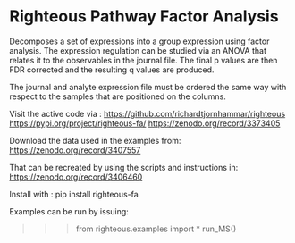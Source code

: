 # Righteous Pathway Factor Analysis
Decomposes a set of expressions into a group expression using
factor analysis. The expression regulation can be studied via 
an ANOVA that relates it to the observables in the journal 
file. The final p values are then FDR corrected and the resulting
q values are produced.

The journal and analyte expression file must be ordered
the same way with respect to the samples that are
positioned on the columns.

Visit the active code via :
https://github.com/richardtjornhammar/righteous
https://pypi.org/project/righteous-fa/
https://zenodo.org/record/3373405

Download the data used in the examples from:
https://zenodo.org/record/3407557

That can be recreated by using the scripts and instructions in:
https://zenodo.org/record/3406460

Install with :
pip install righteous-fa

Examples can be run by issuing:

>>> from righteous.examples import *
>>> run_MS()

